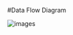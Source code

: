#Data Flow Diagram
 
 ![images](https://cloud.githubusercontent.com/assets/17163854/12955690/c8421058-cfe9-11e5-8f05-d14e172040b3.png)
 
